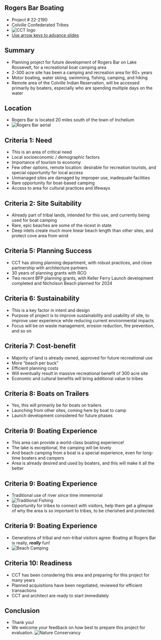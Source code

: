 ## Rogers Bar Boating
- Project # 22-2190
- Colville Confederated Tribes
- ![CCT logo](https://images.squarespace-cdn.com/content/v1/56a24f7f841aba12ab7ecfa9/1536329572239-NMGXDK5PCLQK2MXNLW0A/Colville_TribalLogoSeal.png)
- [Use arrow keys to advance slides](http://deckdown.org/deck?src=https://raw.githubusercontent.com/bc-rco/webslides/main/22-2190%20CCT%20Rogers%20Bar%20Tech%20Review.md)

## Summary
- Planning project for future development of Rogers Bar on Lake Roosevelt, for a recreational boat camping area
- 2-300 acre site has been a camping and recreation area for 60+ years
- Motor boating, water skiing, swimming, fishing, camping, and hiking
- Remote area of the Colville Indian Reservation, will be accessed primarily by boaters, especially who are spending multiple days on the water

## Location
- Rogers Bar is located 20 miles south of the town of Inchelium
- ![Rogers Bar aerial](https://secure.rco.wa.gov/prism/search/ProjectSnapshotAttachmentData.aspx?id=541841)

## Criteria 1: Need
- This is an area of critical need
- Local socioeconomic / demographic factors
- Importance of tourism to economy
- Few other options, remote location: desirable for recreation tourists, and special opportunity for local access
- Unmanaged sites are damaged by improper use, inadequate facilities
- Rare opportunity for boat-based camping
- Access to area for cultural practices and lifeways

## Criteria 2: Site Suitability
- Already part of tribal lands, intended for this use, and currently being used for boat camping
- Rare, epic beaches are some of the nicest in state
- Deep inlets create much more linear beach length than other sites, and protect cove area from wind

## Criteria 5: Planning Success
- CCT has strong planning department, with robust practices, and close partnership with architecture partners
- 30 years of planning grants with RCO
- Two recent BFP planning grants, with Keller Ferry Launch development completed and Nicholson Beach planned for 2024

## Criteria 6: Sustainability
- This is a key factor in intent and design
- Purpose of project is to improve sustainability and usability of site, to improve user experience while reducing current environmental impacts
- Focus will be on waste management, erosion reduction, fire prevention, and so on

## Criteria 7: Cost-benefit
- Majority of land is already owned, approved for future recreational use
- More "beach per buck"
- Efficient planning costs
- Will eventually result in massive recreational benefit of 300 acre site
- Economic and cultural benefits will bring additional value to tribes

## Criteria 8: Boats on Trailers
- Yes, this will primarily be for boats on trailers
- Launching from other sites, coming here by boat to camp
- Launch development considered for future phases

## Criteria 9: Boating Experience
- This area can provide a world-class boating experience!
- The lake is exceptional, the camping will be lovely
- And beach camping from a boat is a special experience, even for long-time boaters and campers
- Area is already desired and used by boaters, and this will make it all the better

## Criteria 9: Boating Experience
- Traditional use of river since time immemorial
- ![Traditional Fishing](https://bloximages.newyork1.vip.townnews.com/wenatcheeworld.com/content/tncms/assets/v3/editorial/2/c6/2c6dd91a-1aaf-5599-bba9-64eee7e9be44/5cdfa0f19b36c.image.jpg?resize=361%2C250)
- Opportunity for tribes to connect with visitors, help them get a glimpse of why the area is so important to tribes, to be cherished and protected.

## Criteria 9: Boating Experience
- Generations of tribal and non-tribal visitors agree: Boating at Rogers Bar is really, ***really*** fun!
- ![Beach Camping](https://d3mqmy22owj503.cloudfront.net/55/500055/images/poi/lake-roosevelt-national-recreation-area/235-logo.jpg)

## Criteria 10: Readiness
- CCT has been considering this area and preparing for this project for many years
- Planned acquisitions have been negotiated, reviewed for efficient transactions
- CCT and architect are ready to start immediately

## Conclusion
- Thank you!
- We welcome your feedback on how best to prepare this project for evaluation.
![Nature Conservancy](https://natureconservancy-h.assetsadobe.com/is/image/content/dam/tnc/nature/en/photos/Tunk_Creek_Valley_WA_Justin_Haug_Photo.jpg?crop=0%2C599%2C5086%2C2797&wid=4000&hei=2200&scl=1.2715)
